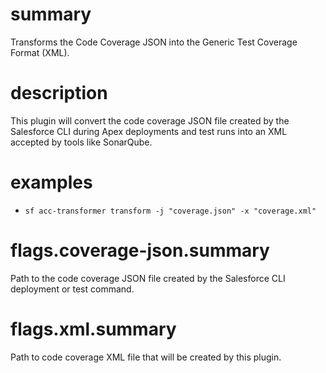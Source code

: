 # summary

Transforms the Code Coverage JSON into the Generic Test Coverage Format (XML).

# description

This plugin will convert the code coverage JSON file created by the Salesforce CLI during Apex deployments and test runs into an XML accepted by tools like SonarQube.

# examples

- `sf acc-transformer transform -j "coverage.json" -x "coverage.xml"`

# flags.coverage-json.summary

Path to the code coverage JSON file created by the Salesforce CLI deployment or test command.

# flags.xml.summary

Path to code coverage XML file that will be created by this plugin.
